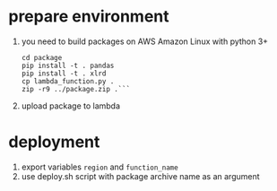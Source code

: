 # prepare environment

1. you need to build packages on AWS Amazon Linux with python 3+

    ```mkdir package
    cd package
    pip install -t . pandas
    pip install -t . xlrd
    cp lambda_function.py .
    zip -r9 ../package.zip .```

2. upload package to lambda

# deployment

1. export variables ```region``` and ```function_name```
2. use deploy.sh script with package archive name as an argument
